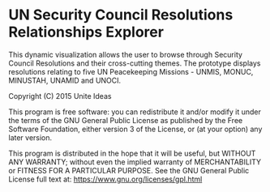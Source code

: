 # UN Security Council Resolutions Relationships Explorer

This dynamic visualization allows the user to browse through Security Council Resolutions and their cross-cutting themes. The prototype displays resolutions relating to five UN Peacekeeping Missions - UNMIS, MONUC, MINUSTAH, UNAMID and UNOCI.

Copyright (C) 2015  Unite Ideas

This program is free software: you can redistribute it and/or modify it under the terms of the GNU General Public License as published by the Free Software Foundation, either version 3 of the License, or (at your option) any later version.

This program is distributed in the hope that it will be useful, but WITHOUT ANY WARRANTY; without even the implied warranty of MERCHANTABILITY or FITNESS FOR A PARTICULAR PURPOSE.  See the GNU General Public License full text at: https://www.gnu.org/licenses/gpl.html
